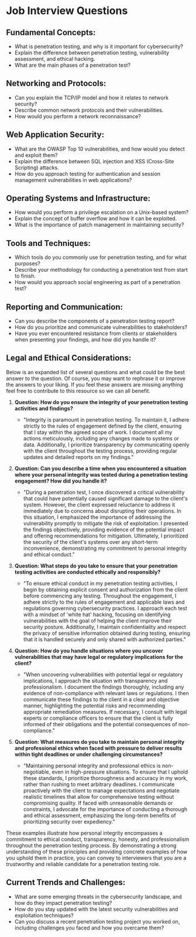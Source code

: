 # Job Interview Questions

## Fundamental Concepts:
- What is penetration testing, and why is it important for cybersecurity?
- Explain the difference between penetration testing, vulnerability assessment, and ethical hacking.
- What are the main phases of a penetration test?

## Networking and Protocols:
- Can you explain the TCP/IP model and how it relates to network security?
- Describe common network protocols and their vulnerabilities.
- How would you perform a network reconnaissance?

## Web Application Security:
- What are the OWASP Top 10 vulnerabilities, and how would you detect and exploit them?
- Explain the difference between SQL injection and XSS (Cross-Site Scripting) attacks.
- How do you approach testing for authentication and session management vulnerabilities in web applications?

## Operating Systems and Infrastructure:
- How would you perform a privilege escalation on a Unix-based system?
- Explain the concept of buffer overflow and how it can be exploited.
- What is the importance of patch management in maintaining security?

## Tools and Techniques:
- Which tools do you commonly use for penetration testing, and for what purposes?
- Describe your methodology for conducting a penetration test from start to finish.
- How would you approach social engineering as part of a penetration test?

## Reporting and Communication:
- Can you describe the components of a penetration testing report?
- How do you prioritize and communicate vulnerabilities to stakeholders?
- Have you ever encountered resistance from clients or stakeholders when presenting your findings, and how did you handle it?

## Legal and Ethical Considerations:
Below is an expanded list of several questions and what could be the best answer to the question. Of course, you may want to rephrase it or improve the answers to your liking. If you feel these answers are missing anything feel free to contribute to this resource so we can all benefit.

1. **Question: How do you ensure the integrity of your penetration testing activities and findings?**
   - "Integrity is paramount in penetration testing. To maintain it, I adhere strictly to the rules of engagement defined by the client, ensuring that I stay within the agreed scope of work. I document all my actions meticulously, including any changes made to systems or data. Additionally, I prioritize transparency by communicating openly with the client throughout the testing process, providing regular updates and detailed reports on my findings."

2. **Question: Can you describe a time when you encountered a situation where your personal integrity was tested during a penetration testing engagement? How did you handle it?**
   - "During a penetration test, I once discovered a critical vulnerability that could have potentially caused significant damage to the client's system. However, the client expressed reluctance to address it immediately due to concerns about disrupting their operations. In this situation, I emphasized the importance of addressing the vulnerability promptly to mitigate the risk of exploitation. I presented the findings objectively, providing evidence of the potential impact and offering recommendations for mitigation. Ultimately, I prioritized the security of the client's systems over any short-term inconvenience, demonstrating my commitment to personal integrity and ethical conduct."

3. **Question: What steps do you take to ensure that your penetration testing activities are conducted ethically and responsibly?**
   - "To ensure ethical conduct in my penetration testing activities, I begin by obtaining explicit consent and authorization from the client before commencing any testing. Throughout the engagement, I adhere strictly to the rules of engagement and applicable laws and regulations governing cybersecurity practices. I approach each test with a mindset of 'white hat' hacking, focusing on identifying vulnerabilities with the goal of helping the client improve their security posture. Additionally, I maintain confidentiality and respect the privacy of sensitive information obtained during testing, ensuring that it is handled securely and only shared with authorized parties."

4. **Question: How do you handle situations where you uncover vulnerabilities that may have legal or regulatory implications for the client?**
   - "When uncovering vulnerabilities with potential legal or regulatory implications, I approach the situation with transparency and professionalism. I document the findings thoroughly, including any evidence of non-compliance with relevant laws or regulations. I then communicate these findings to the client in a clear and objective manner, highlighting the potential risks and recommending appropriate remediation measures. If necessary, I consult with legal experts or compliance officers to ensure that the client is fully informed of their obligations and the potential consequences of non-compliance."

5. **Question: What measures do you take to maintain personal integrity and professional ethics when faced with pressure to deliver results within tight deadlines or under challenging circumstances?**
   - "Maintaining personal integrity and professional ethics is non-negotiable, even in high-pressure situations. To ensure that I uphold these standards, I prioritize thoroughness and accuracy in my work, rather than rushing to meet arbitrary deadlines. I communicate proactively with the client to manage expectations and negotiate realistic timelines that allow for comprehensive testing without compromising quality. If faced with unreasonable demands or constraints, I advocate for the importance of conducting a thorough and ethical assessment, emphasizing the long-term benefits of prioritizing security over expediency."

These examples illustrate how personal integrity encompasses a commitment to ethical conduct, transparency, honesty, and professionalism throughout the penetration testing process. By demonstrating a strong understanding of these principles and providing concrete examples of how you uphold them in practice, you can convey to interviewers that you are a trustworthy and reliable candidate for a penetration testing role.

## Current Trends and Challenges:
- What are some emerging threats in the cybersecurity landscape, and how do they impact penetration testing?
- How do you stay updated with the latest security vulnerabilities and exploitation techniques?
- Can you discuss a recent penetration testing project you worked on, including challenges you faced and how you overcame them?